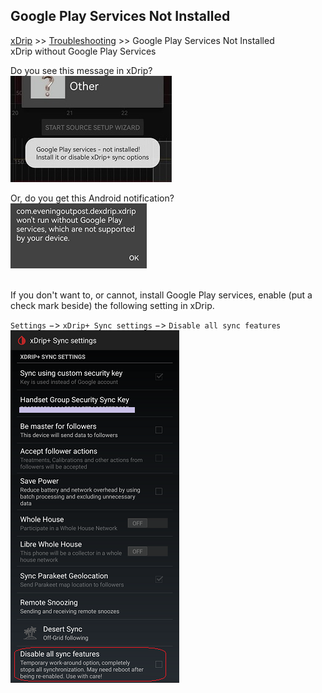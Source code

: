 ## Google Play Services Not Installed
[xDrip](../README.md) >> [Troubleshooting](./Troubleshooting_page.md) >> Google Play Services Not Installed  
xDrip without Google Play Services  
  
Do you see this message in xDrip?  
![](./images/GoogPlySrvcs_Not_Installed.png)  

Or, do you get this Android notification?  
![](./images/NotWithoutGooglePlay.png)  
<br/>  
  
If you don't want to, or cannot, install Google Play services, enable (put a check mark beside) the following setting in xDrip.  
  
`Settings` &#8722;> `xDrip+ Sync settings` &#8722;> `Disable all sync features`  
![](./images/DisableAllSyncFeatures.png)  
  
